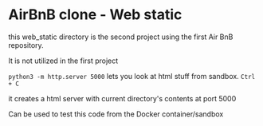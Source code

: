 # AirBnB clone - Web static

this web_static directory is the second project using the first Air BnB repository.

It is not utilized in the first project

`python3 -m http.server 5000`
lets you look at html stuff from sandbox. `Ctrl + C`

it creates a html server with current directory's contents at port 5000

Can be used to test this code from the Docker container/sandbox
